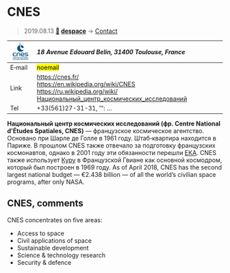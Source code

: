 # CNES
> 2019.08.13 **[🚀](../index/index.md) [despace](index.md)** → [Contact](contact.md)

|[![](f/contact/c/cnes_logo1_thumb.jpg)](f/contact/c/cnes_logo1.png)|*18 Avenue Edouard Belin, 31400 Toulouse, France*|
|:--|:--|
|E‑mail|<mark>noemail</mark>|
|Link|<https://cnes.fr/><br> <https://en.wikipedia.org/wiki/CNES><br> <https://ru.wikipedia.org/wiki/Национальный_центр_космических_исследований>|
|Tel|+33(561)27-31-31, ℻: …|

**Национальный центр космических исследований (фр. Centre National d'Études Spatiales, CNES)** — французское космическое агентство. Основано при Шарле де Голле в 1961 году. Штаб‑квартира находится в Париже. В прошлом CNES также отвечало за подготовку французских космонавтов, однако в 2001 году эти обязанности перешли [ЕКА](03esa.md). CNES также использует [Куру](kourou.md) в Французской Гвиане как основной космодром, который был построен в 1969 году. As of April 2018, CNES has the second largest national budget — €2.438 billion — of all the world’s civilian space programs, after only NASA.


<p style="page-break-after:always"> </p>

## CNES, comments

CNES concentrates on five areas:

   - Access to space
   - Civil applications of space
   - Sustainable development
   - Science & technology research
   - Security & defence
